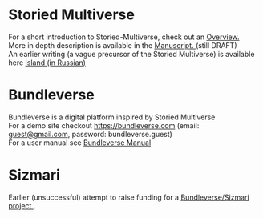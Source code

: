 # Storied Multiverse
For a short introduction to Storied-Multiverse, check out an <a href="https://storiedmultiverse.github.io/overview/" target="_blank"> Overview. </a> 
<br>
More in depth description is available in the <a href="https://storiedmultiverse.github.io/manuscript/" target="_blank"> Manuscript. </a> (still DRAFT) 
<br>
An earlier writing (a vague precursor of the Storied Multiverse) is available here <a href="https://storiedmultiverse.github.io/island/" target="_blank"> Island (in Russian) </a>
<br>

# Bundleverse
Bundleverse is a digital platform inspired by Storied Multiverse
<br>
For a demo site checkout <a href="https://bundleverse.com" targer="_blank"> https://bundleverse.com </a> (email: guest@gmail.com, password: bundleverse.guest)
<br>
For a user manual see <a href="https://storiedmultiverse.github.io/bundleverse_manual/" target="_blank"> Bundleverse Manual </a> 
<br>

# Sizmari
Earlier (unsuccessful) attempt to raise funding for a <a href="https://sizmari.com/" target="_blank"> Bundleverse/Sizmari project </a>.

